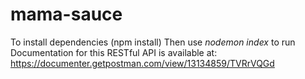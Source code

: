 # mama-sauce
To install dependencies (npm install)
Then use *nodemon index* to run
Documentation for this RESTful API is available at: https://documenter.getpostman.com/view/13134859/TVRrVQGd

